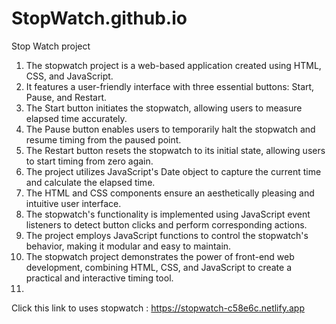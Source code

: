 # StopWatch.github.io
Stop Watch project
1. The stopwatch project is a web-based application created using HTML, CSS, and JavaScript.
2. It features a user-friendly interface with three essential buttons: Start, Pause, and Restart.
3. The Start button initiates the stopwatch, allowing users to measure elapsed time accurately.
4. The Pause button enables users to temporarily halt the stopwatch and resume timing from the paused point.
5. The Restart button resets the stopwatch to its initial state, allowing users to start timing from zero again.
6. The project utilizes JavaScript's Date object to capture the current time and calculate the elapsed time.
7. The HTML and CSS components ensure an aesthetically pleasing and intuitive user interface.
8. The stopwatch's functionality is implemented using JavaScript event listeners to detect button clicks and perform corresponding actions.
9. The project employs JavaScript functions to control the stopwatch's behavior, making it modular and easy to maintain.
10. The stopwatch project demonstrates the power of front-end web development, combining HTML, CSS, and JavaScript to create a practical and interactive timing tool.
11. <!------------Thank You----------------------!>

Click this link to uses stopwatch : https://stopwatch-c58e6c.netlify.app 
